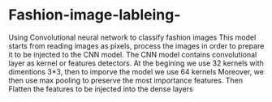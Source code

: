 # Fashion-image-lableing-
Using Convolutional neural network to classify fashion images 
This model starts from reading images as pixels, process the images in order to prepare it to be injected to the CNN model. 
The CNN model contains convolutional layer as kernel or features detectors. At the begining we use 32 kernels with dimentions 3*3, then to imporve the model we use 64 kernels
Moreover, we then use max pooling to preserve the most importance features.
Then Flatten the features to be injected into the dense layers

